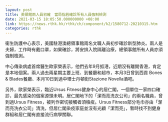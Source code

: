 ```yaml
---
layout: post
title: 美領館兩人員初確　當局指若確診所有人員強制檢測　
date: 2021-03-15 18:05:50.000000000 +08:00
link: https://news.rthk.hk/rthk/ch/component/k2/1580712-20210315.htm
categories: rthk
---
```


衞生防護中心表示，美國駐港澳總領事館兩名文職人員初步確診新型肺炎。兩人是夫婦，工作時有戴口罩，如果確診，將安排入院隔離治療，總領事館所有人員亦須強制檢測。

中心傳染病處首席醫生歐家榮表示，他們去年9月抵港，近期沒有離開香港，肯定是本地個案。兩人過去兩星期主要上班、到餐廳和超市，本月3日曾到西貢 Bones & Blades餐廳、本月10日到過中環士丹頓街Stazione Novella酒吧。

另外，歐家榮表示，臨近Ursus Fitness健身中心的居仁閣，一個單位一家四口確診，最先感染的個案源頭未明。居仁閣地下的「潔而亮洗衣公司」的兩名職員，曾到過Ursus Fitness，被列作密切接觸者須檢疫。Ursus Fitness部分毛巾亦由「潔而亮洗衣公司」清洗，但居仁閣染疫家庭並沒有光顧「潔而亮」，暫時找不到健身群組和居仁閣有直接流行病學關聯。
